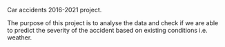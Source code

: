 Car accidents 2016-2021 project.

The purpose of this project is to analyse the data and check if we are able to predict the severity of the accident based on existing conditions i.e. weather.
